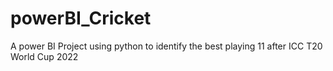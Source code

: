 # powerBI_Cricket
A power BI Project using python to identify the best playing 11 after ICC T20 World Cup 2022
